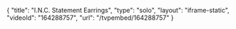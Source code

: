 {
    "title": "I.N.C. Statement Earrings",
    "type": "solo",
    "layout": "iframe-static",
    "videoId": "164288757",
    "url": "\/tvpembed\/164288757"
}
